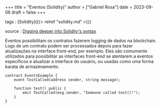 +++
title = "Eventos (Solidity)"
author = ["Gabriel Rosa"]
date = 2023-09-06
draft = false
+++

tags
: [Solidity]({{< relref "solidity.md" >}})

source
: [Digging deeper into Solidity's syntax](https://learnweb3.io/degrees/ethereum-developer-degree/sophomore/digging-deeper-into-soliditys-syntax/)

Eventos possibilitam os contratos fazerem logging de dados na blockchain. Logs de um contrato podem ser processados depois para fazer atualizações na interface front-end, por exemplo. Eles são comumente utilizados para possibilitar as interfaces front-end se atentarem a eventos específicos e atualizar a interface do usuário, ou usadas como uma forma barata de armazenamento.

```solidity
contract EventsExample {
    event TestCalled(address sender, string message);

    function test() public {
        emit TestCalled(msg.sender, "Someone called test()!");
    }
}
```
